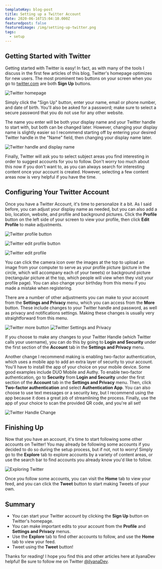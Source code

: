 ```yaml
---
templateKey: blog-post
title: Setting up a Twitter Account
date: 2020-06-16T15:04:10.000Z
featuredpost: false
featuredimage: /img/setting-up-twitter.png
tags:
  - setup
---
```


Getting Started with Twitter
-

Getting started with Twitter is easy!
In fact, as with many of the tools I discuss in the first few articles of this blog,
Twitter's homepage optimizes for new users. The most prominent two buttons on your screen
when you go to [twitter.com](https://twitter.com/explore) are both **Sign Up** buttons.

![Twitter homepage](/img/twitter-homepage-sign-up.png "Twitter homepage")

Simply click the "Sign Up" button, enter your name, email or phone number, and date of birth. You'll also be asked for a password; make sure to select a secure password that you do not use for any other website.

The name you enter will be both your display name and your Twitter handle to start with, but both can be changed later. However, changing your display name is slightly easier so I recommend starting off by entering your desired Twitter handle in the "Name" field, then changing your display name later.

![Twitter handle and display name](/img/twitter-display-name-handle.png "Twitter handle and display name")

Finally, Twitter will ask you to select subject areas you find interesting in order to suggest accounts for you to follow. Don't worry too much about this now if you don't want to, as you can always search for interesting content once your account is created. However, selecting a few content areas now is very helpful if you have the time.

Configuring Your Twitter Account
-

Once you have a Twitter Account, it's time to personalize it a bit. As I said before, you can adjust your display name as needed, but you can also add a bio, location, website, and profile and background pictures. Click the **Profile** button on the left side of your screen to view your profile, then click **Edit Profile** to make adjustments.

![Twitter profile button](/img/twitter-profile-button.png "Twitter profile button")

![Twitter edit profile button](/img/twitter-edit-profile-button.png "Twitter edit profile button")

![Twitter edit profile](/img/twitter-edit-profile.png "Twitter edit profile")

You can click the camera icon over the images at the top to upload an image from your computer to serve as your profile picture (picture in the circle, which will accompany each of your tweets) or background picture (rectangular picture at the top, which people will view when they visit your profile page). You can also change your birthday from this menu if you made a mistake when registering.

There are a number of other adjustments you can make to your account from the **Settings and Privacy** menu, which you can access from the **More** button. These include changes to your Twitter handle and password, as well as privacy and notifications settings. Making these changes is usually very straightforward from this menu.

![Twitter more button](/img/twitter-more-button.png "Twitter more button")
![Twitter Settings and Privacy](/img/twitter-settings-privacy.png "Twitter Settings and Privacy")

If you choose to make any changes to your Twitter Handle (which Twitter calls your username), you can do this by going to **Login and Security** under the first section of the **Account** tab in the **Settings and Privacy** menu.

Another change I recommend making is enabling two-factor authentication, which uses a mobile app to add an extra layer of security to your account. You'll have to install the app of your choice on your mobile device. Some good examples include DUO Mobile and Authy. To enable two-factor authentication, go to **Security** from **Login and Security** under the first section of the **Account** tab in the **Settings and Privacy** menu. Then, click **Two-factor authentication** and select **Authentication App**. You can also choose to use text messages or a security key, but I recommend using the app because it does a great job of streamlining the process. Finally, use the app of your choice to scan the provided QR code, and you're all set!

![Twitter Handle Change](/img/twitter-change-handle.png "Changing Your Twitter Handle")

Finishing Up
---

Now that you have an account, it's time to start following some other accounts on Twitter! You may already be following some accounts if you decided to do so during the setup process, but if not, not to worry! Simply go to the **Explore** tab to explore accounts by a variety of content areas, or use the search bar to find accounts you already know you'd like to follow.

![Exploring Twitter](/img/twitter-explore.png "Exploring Twitter")

Once you follow some accounts, you can visit the **Home** tab to view your feed, and you can click the **Tweet** button to start making Tweets of your own.

Summary
---

* You can start your Twitter account by clicking the **Sign Up** button on Twitter's homepage.
* You can make important edits to your account from the **Profile** and **Settings and Privacy** menus.
* Use the **Explore** tab to find other accounts to follow, and use the **Home** tab to view your feed.
* Tweet using the **Tweet** button!

Thanks for reading! I hope you find this and other articles here at ilyanaDev helpful! Be sure to follow me on Twitter [@ilyanaDev](https://twitter.com/ilyanaDev).
